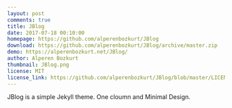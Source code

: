 ```yaml
---
layout: post
comments: true
title: JBlog
date: 2017-07-18 00:10:00
homepage: https://github.com/alperenbozkurt/JBlog
download: https://github.com/alperenbozkurt/JBlog/archive/master.zip
demo: https://alperenbozkurt.net/JBlog/
author: Alperen Bozkurt
thumbnail: JBlog.png
license: MIT
license_link: https://github.com/alperenbozkurt/JBlog/blob/master/LICENSE
---
```


JBlog is a simple Jekyll theme. One cloumn and Minimal Design.
